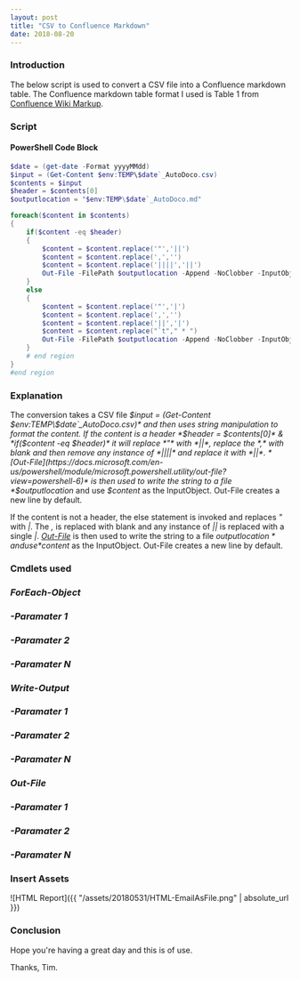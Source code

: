 ```yaml
---
layout: post
title: "CSV to Confluence Markdown"
date: 2018-08-20
---
```


### Introduction
The below script is used to convert a CSV file into a Confluence markdown table. The Confluence markdown table format I used is Table 1 from [Confluence Wiki Markup](https://confluence.atlassian.com/doc/confluence-wiki-markup-251003035.html#ConfluenceWikiMarkup-Tables).

### Script
#### PowerShell Code Block
```PowerShell
$date = (get-date -Format yyyyMMdd)
$input = (Get-Content $env:TEMP\$date`_AutoDoco.csv)
$contents = $input
$header = $contents[0]
$outputlocation = "$env:TEMP\$date`_AutoDoco.md"

foreach($content in $contents)
{
    if($content -eq $header)
    {
        $content = $content.replace('"','||')
        $content = $content.replace(',','')
        $content = $content.replace('||||','||')
        Out-File -FilePath $outputlocation -Append -NoClobber -InputObject $content
    }
    else
    {
        $content = $content.replace('"','|')
        $content = $content.replace(',','')
        $content = $content.replace('||','|')
        $content = $content.replace("`t"," * ")
        Out-File -FilePath $outputlocation -Append -NoClobber -InputObject $content
    }
    # end region
}
#end region
```
### Explanation
The conversion takes a CSV file *$input = (Get-Content $env:TEMP\$date`_AutoDoco.csv)* and then uses string manipulation to format the content. If the content is a header *$header = $contents[0]* & *if($content -eq $header)* it will replace *"* with *||*, replace the *,* with blank and then remove any instance of *||||* and replace it with *||*. *[Out-File](https://docs.microsoft.com/en-us/powershell/module/microsoft.powershell.utility/out-file?view=powershell-6)* is then used to write the string to a file *$outputlocation* and use *$content* as the InputObject. Out-File creates a new line by default.

If the content is not a header, the else statement is invoked and replaces *"* with *|*. The *,* is replaced with blank and any instance of *||* is replaced with a single *|*. *[Out-File](https://docs.microsoft.com/en-us/powershell/module/microsoft.powershell.utility/out-file?view=powershell-6)* is then used to write the string to a file *$outputlocation* and use *$content* as the InputObject. Out-File creates a new line by default.

### Cmdlets used
### *ForEach-Object*

### *-Paramater 1*

### *-Paramater 2*

### *-Paramater N*

### *Write-Output*

### *-Paramater 1*

### *-Paramater 2*

### *-Paramater N*

### *Out-File*

### *-Paramater 1*

### *-Paramater 2*

### *-Paramater N*

### Insert Assets
![HTML Report]({{ "/assets/20180531/HTML-EmailAsFile.png" | absolute_url }})

### Conclusion

Hope you're having a great day and this is of use.

Thanks, Tim.
